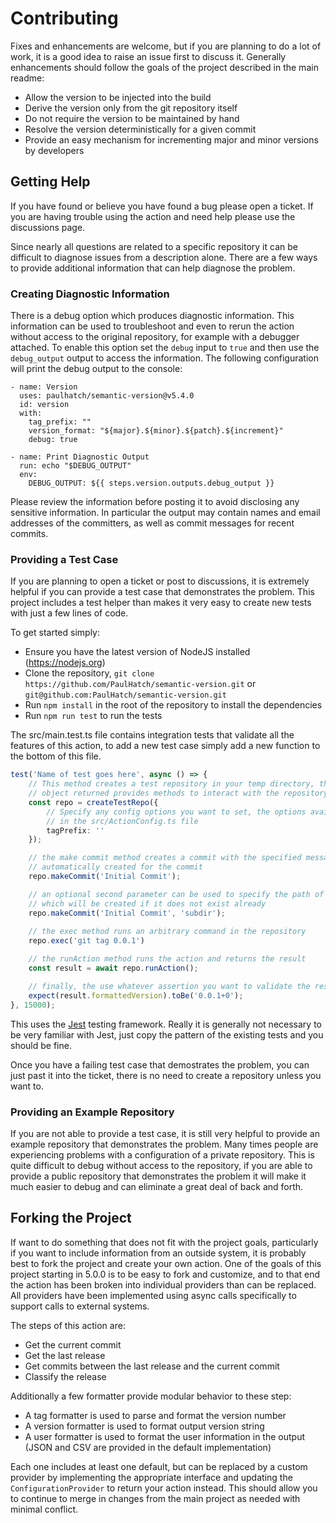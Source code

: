 # Contributing

Fixes and enhancements are welcome, but if you are planning to do a lot of work, it is a good idea to raise an issue first to discuss it. Generally enhancements should follow the goals of the project described in the main readme:

- Allow the version to be injected into the build
- Derive the version only from the git repository itself
- Do not require the version to be maintained by hand
- Resolve the version deterministically for a given commit
- Provide an easy mechanism for incrementing major and minor versions by developers

## Getting Help

If you have found or believe you have found a bug please open a ticket. If you are having trouble using the action and need help please use the discussions page.

Since nearly all questions are related to a specific repository it can be difficult to diagnose issues from a description alone. There are a few ways to provide additional information that can help diagnose the problem.

### Creating Diagnostic Information

There is a debug option which produces diagnostic information. This information can be used to troubleshoot and even to rerun the action without access to the original repository, for example with a debugger attached. To enable this option set the `debug` input to `true` and then use the `debug_output` output to access the information. The following configuration will print the debug output to the console:

```
- name: Version
  uses: paulhatch/semantic-version@v5.4.0
  id: version
  with:
    tag_prefix: ""
    version_format: "${major}.${minor}.${patch}.${increment}"
    debug: true

- name: Print Diagnostic Output
  run: echo "$DEBUG_OUTPUT"
  env:
    DEBUG_OUTPUT: ${{ steps.version.outputs.debug_output }}
```

Please review the information before posting it to avoid disclosing any sensitive information. In particular the output may contain names and email addresses of the committers, as well as commit messages for recent commits.

### Providing a Test Case

If you are planning to open a ticket or post to discussions, it is extremely helpful if you can provide a test case that demonstrates the problem. This project includes a test helper than makes it very easy to create new tests with just a few lines of code.

To get started simply:

- Ensure you have the latest version of NodeJS installed (https://nodejs.org)
- Clone the repository, `git clone https://github.com/PaulHatch/semantic-version.git` or `git@github.com:PaulHatch/semantic-version.git`
- Run `npm install` in the root of the repository to install the dependencies
- Run `npm run test` to run the tests

The src/main.test.ts file contains integration tests that validate all the features of this action, to add a new test case simply add a new function to the bottom of this file.

```typescript
test('Name of test goes here', async () => {
    // This method creates a test repository in your temp directory, the repo
    // object returned provides methods to interact with the repository
    const repo = createTestRepo({
        // Specify any config options you want to set, the options available can be found
        // in the src/ActionConfig.ts file
        tagPrefix: ''
    });

    // the make commit method creates a commit with the specified message, an empty file will be
    // automatically created for the commit
    repo.makeCommit('Initial Commit');

    // an optional second parameter can be used to specify the path of the file to commit,
    // which will be created if it does not exist already
    repo.makeCommit('Initial Commit', 'subdir');
    
    // the exec method runs an arbitrary command in the repository
    repo.exec('git tag 0.0.1')

    // the runAction method runs the action and returns the result
    const result = await repo.runAction();

    // finally, the use whatever assertion you want to validate the result
    expect(result.formattedVersion).toBe('0.0.1+0');
}, 15000);
```

This uses the [Jest](https://jestjs.io/) testing framework. Really it is generally not necessary to be very familiar with Jest, just copy the pattern of the existing tests and you should be fine.

Once you have a failing test case that demostrates the problem, you can just past it into the ticket, there is no need to create a repository unless you want to.


### Providing an Example Repository

If you are not able to provide a test case, it is still very helpful to provide an example repository that demonstrates the problem. Many times people are experiencing problems with a configuration of a private repository. This is quite difficult to debug without access to the repository, if you are able to provide a public repository that demonstrates the problem it will make it much easier to debug and can eliminate a great deal of back and forth.

## Forking the Project

If want to do something that does not fit with the project goals, particularly if you want to include information from an outside system, it is probably best to fork the project and create your own action. One of the goals of this project starting in 5.0.0 is to be easy to fork and customize, and to that end the action has been broken into individual providers than can be replaced. All providers have been implemented using async calls specifically to support calls to external systems.

The steps of this action are:

- Get the current commit
- Get the last release
- Get commits between the last release and the current commit
- Classify the release

Additionally a few formatter provide modular behavior to these step:
- A tag formatter is used to parse and format the version number
- A version formatter is used to format output version string
- A user formatter is used to format the user information in the output (JSON and CSV are provided in the default implementation)

Each one includes at least one default, but can be replaced by a custom provider by implementing the appropriate interface and updating the `ConfigurationProvider` to return your action instead. This should allow you to continue to merge in changes from the main project as needed with minimal conflict.
